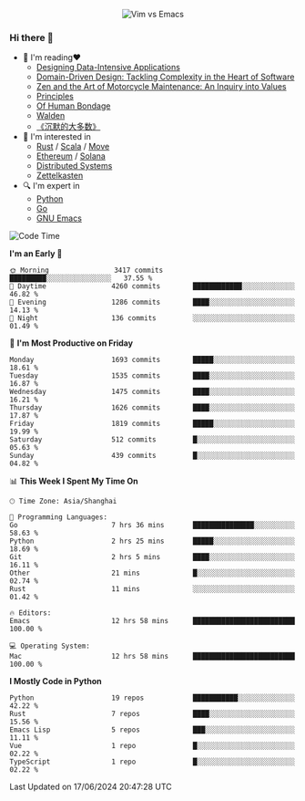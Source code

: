 <p align="center">
    <img src="https://gist.githubusercontent.com/coldnight/e696baffb094e71c96cb302118878eae/raw/40ea5053a6f66cc65f90f437e4173497da225958/banner.gif" alt="Vim vs Emacs" />
</p>

### Hi there 👋

- 📖 I'm reading❤️
    + [Designing Data-Intensive Applications](https://www.oreilly.com/library/view/designing-data-intensive-applications/9781491903063/)
    + [Domain-Driven Design: Tackling Complexity in the Heart of Software](https://www.dddcommunity.org/book/evans_2003/)
    + [Zen and the Art of Motorcycle Maintenance: An Inquiry into Values](https://en.wikipedia.org/wiki/Zen_and_the_Art_of_Motorcycle_Maintenance)
    + [Principles](https://www.principles.com/)
    + [Of Human Bondage](https://en.wikipedia.org/wiki/Of_Human_Bondage)
    + [Walden](https://en.wikipedia.org/wiki/Walden)
    + [《沉默的大多数》](https://en.wikipedia.org/wiki/Silent_majority)
- 🌱 I'm interested in
    + [Rust](https://www.rust-lang.org/) / [Scala](https://www.scala-lang.org/) / [Move](https://github.com/move-language/move/)
    + [Ethereum](https://ethereum.org/en/) / [Solana](https://solana.com/)
	+ [Distributed Systems](https://www.linuxzen.com/notes/topics/20200320174417_%E5%88%86%E5%B8%83%E5%BC%8F/)
	+ [Zettelkasten](https://www.linuxzen.com/notes/notes/20220120080920-slip_box/)
- 🔍 I'm expert in
    + [Python](https://www.python.org/)
    + [Go](https://go.dev/)
    + [GNU Emacs](https://www.gnu.org/software/emacs/)

<!--START_SECTION:waka-->
![Code Time](http://img.shields.io/badge/Code%20Time-2%2C930%20hrs%2050%20mins-blue)

**I'm an Early 🐤** 

```text
🌞 Morning                3417 commits        █████████░░░░░░░░░░░░░░░░   37.55 % 
🌆 Daytime                4260 commits        ████████████░░░░░░░░░░░░░   46.82 % 
🌃 Evening                1286 commits        ████░░░░░░░░░░░░░░░░░░░░░   14.13 % 
🌙 Night                  136 commits         ░░░░░░░░░░░░░░░░░░░░░░░░░   01.49 % 
```
📅 **I'm Most Productive on Friday** 

```text
Monday                   1693 commits        █████░░░░░░░░░░░░░░░░░░░░   18.61 % 
Tuesday                  1535 commits        ████░░░░░░░░░░░░░░░░░░░░░   16.87 % 
Wednesday                1475 commits        ████░░░░░░░░░░░░░░░░░░░░░   16.21 % 
Thursday                 1626 commits        ████░░░░░░░░░░░░░░░░░░░░░   17.87 % 
Friday                   1819 commits        █████░░░░░░░░░░░░░░░░░░░░   19.99 % 
Saturday                 512 commits         █░░░░░░░░░░░░░░░░░░░░░░░░   05.63 % 
Sunday                   439 commits         █░░░░░░░░░░░░░░░░░░░░░░░░   04.82 % 
```


📊 **This Week I Spent My Time On** 

```text
🕑︎ Time Zone: Asia/Shanghai

💬 Programming Languages: 
Go                       7 hrs 36 mins       ███████████████░░░░░░░░░░   58.63 % 
Python                   2 hrs 25 mins       █████░░░░░░░░░░░░░░░░░░░░   18.69 % 
Git                      2 hrs 5 mins        ████░░░░░░░░░░░░░░░░░░░░░   16.11 % 
Other                    21 mins             █░░░░░░░░░░░░░░░░░░░░░░░░   02.74 % 
Rust                     11 mins             ░░░░░░░░░░░░░░░░░░░░░░░░░   01.42 % 

🔥 Editors: 
Emacs                    12 hrs 58 mins      █████████████████████████   100.00 % 

💻 Operating System: 
Mac                      12 hrs 58 mins      █████████████████████████   100.00 % 
```

**I Mostly Code in Python** 

```text
Python                   19 repos            ███████████░░░░░░░░░░░░░░   42.22 % 
Rust                     7 repos             ████░░░░░░░░░░░░░░░░░░░░░   15.56 % 
Emacs Lisp               5 repos             ███░░░░░░░░░░░░░░░░░░░░░░   11.11 % 
Vue                      1 repo              █░░░░░░░░░░░░░░░░░░░░░░░░   02.22 % 
TypeScript               1 repo              █░░░░░░░░░░░░░░░░░░░░░░░░   02.22 % 
```




 Last Updated on 17/06/2024 20:47:28 UTC
<!--END_SECTION:waka-->
